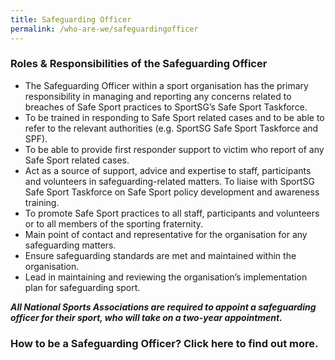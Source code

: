 ```yaml
---
title: Safeguarding Officer
permalink: /who-are-we/safeguardingofficer
---
```

### Roles & Responsibilities of the Safeguarding Officer 

* The Safeguarding Officer within a sport organisation has the primary responsibility in managing and reporting any concerns related to breaches of Safe Sport practices to SportSG’s Safe Sport Taskforce.
* To be trained in responding to Safe Sport related cases and to be able to refer to the relevant authorities (e.g. SportSG Safe Sport Taskforce and SPF).
* To be able to provide first responder support to victim who report of any Safe Sport related cases.
* Act as a source of support, advice and expertise to staff, participants and volunteers in safeguarding-related matters.
To liaise with SportSG Safe Sport Taskforce on Safe Sport policy development and awareness training.
* To promote Safe Sport practices to all staff, participants and volunteers or to all members of the sporting fraternity.
* Main point of contact and representative for the organisation for any safeguarding matters. 
* Ensure safeguarding standards are met and maintained within the organisation. 
* Lead in maintaining and reviewing the organisation’s implementation plan for safeguarding sport.

***All National Sports Associations are required to appoint a safeguarding officer for their sport, who will take on a two-year appointment.***

### How to be a Safeguarding Officer? Click here to find out more. 